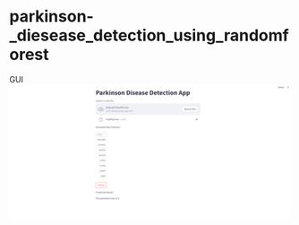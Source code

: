 # parkinson-_diesease_detection_using_randomforest
GUI 
![](https://github.com/Goutammeena03/parkinson-_diesease_detection_using_randomforest/blob/main/Screenshot%202023-12-07%20001139.png)
